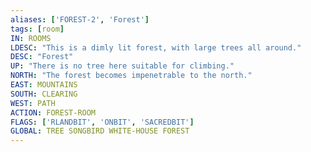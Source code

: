 ```yaml
---
aliases: ['FOREST-2', 'Forest']
tags: [room]
IN: ROOMS
LDESC: "This is a dimly lit forest, with large trees all around."
DESC: "Forest"
UP: "There is no tree here suitable for climbing."
NORTH: "The forest becomes impenetrable to the north."
EAST: MOUNTAINS
SOUTH: CLEARING
WEST: PATH
ACTION: FOREST-ROOM
FLAGS: ['RLANDBIT', 'ONBIT', 'SACREDBIT']
GLOBAL: TREE SONGBIRD WHITE-HOUSE FOREST
---
```

